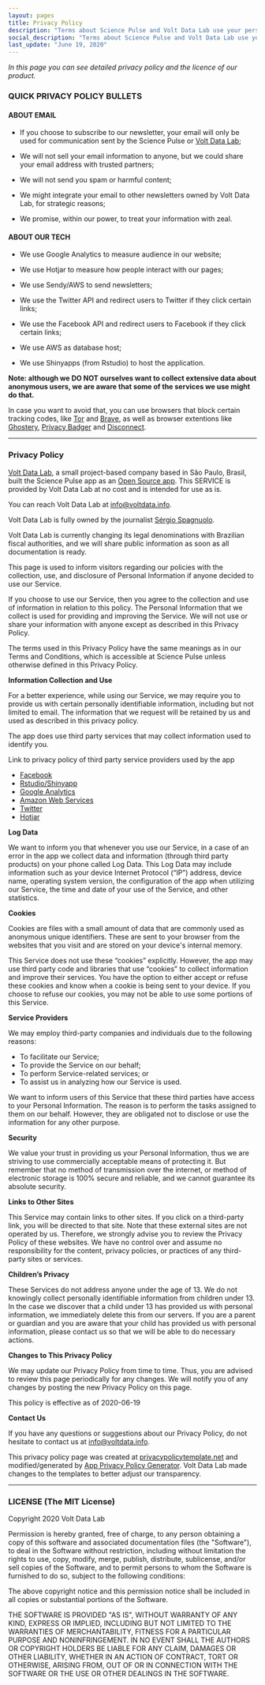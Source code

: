 ```yaml
---
layout: pages
title: Privacy Policy
description: "Terms about Science Pulse and Volt Data Lab use your personal information."
social_description: "Terms about Science Pulse and Volt Data Lab use your personal information."
last_update: "June 19, 2020"
---
```


_In this page you can see detailed privacy policy and the licence of our product._

### QUICK PRIVACY POLICY BULLETS

#### ABOUT EMAIL  

- If you choose to subscribe to our newsletter, your email will only be used for communication sent by the Science Pulse or [Volt Data Lab](www.voltdata.info);

- We will not sell your email information to anyone, but we could share your email address with trusted partners;

- We will not send you spam or harmful content;

- We might integrate your email to other newsletters owned by Volt Data Lab, for strategic reasons;

- We promise, within our power, to treat your information with zeal.

#### ABOUT OUR TECH

- We use Google Analytics to measure audience in our website;

- We use Hotjar to measure how people interact with our pages;

- We use Sendy/AWS to send newsletters;

- We use the Twitter API and redirect users to Twitter if they click certain links;

- We use the Facebook API and redirect users to Facebook if they click certain links;

- We use AWS as database host;

- We use Shinyapps (from Rstudio) to host the application.

**Note: although we DO NOT ourselves want to collect extensive data about anonymous users, we are aware that some of the services we use might do that.**

In case you want to avoid that, you can use browsers that block certain tracking codes, like [Tor](https://www.torproject.org/download/) and [Brave](https://brave.com/), as well as browser extentions like [Ghostery](https://chrome.google.com/webstore/detail/ghostery-%E2%80%93-privacy-ad-blo/mlomiejdfkolichcflejclcbmpeaniij), [Privacy Badger](https://chrome.google.com/webstore/detail/privacy-badger/pkehgijcmpdhfbdbbnkijodmdjhbjlgp?hl=en) and [Disconnect](https://chrome.google.com/webstore/detail/disconnect/jeoacafpbcihiomhlakheieifhpjdfeo?hl=en).

<hr>

### Privacy Policy

[Volt Data Lab](www.voltdata.info), a small project-based company based in São Paulo, Brasil, built the Science Pulse app as an [Open Source app](https://github.com/voltdatalab/science_monitor-public). This SERVICE is provided by Volt Data Lab at no cost and is intended for use as is.

You can reach Volt Data Lab at [info@voltdata.info](mailto:info@voltdata.info).

Volt Data Lab is fully owned by the journalist [Sérgio Spagnuolo](https://www.linkedin.com/in/sergiospagnuolo/).

Volt Data Lab is currently changing its legal denominations with Brazilian fiscal authorities, and we will share public information as soon as all documentation is ready.

This page is used to inform visitors regarding our policies with the collection, use, and disclosure of Personal Information if anyone decided to use our Service.

If you choose to use our Service, then you agree to the collection and use of information in relation to this policy. The Personal Information that we collect is used for providing and improving the Service. We will not use or share your information with anyone except as described in this Privacy Policy.

The terms used in this Privacy Policy have the same meanings as in our Terms and Conditions, which is accessible at Science Pulse unless otherwise defined in this Privacy Policy.

**Information Collection and Use**

For a better experience, while using our Service, we may require you to provide us with certain personally identifiable information, including but not limited to email. The information that we request will be retained by us and used as described in this privacy policy.

The app does use third party services that may collect information used to identify you.

Link to privacy policy of third party service providers used by the app

*   [Facebook](https://www.facebook.com/about/privacy/update/printable)
*   [Rstudio/Shinyapp](https://rstudio.com/about/privacy-policy/)
*   [Google Analytics](https://policies.google.com/privacy?hl=en-US)
*   [Amazon Web Services](https://aws.amazon.com/pinpoint/data-privacy-compliance-faq/)
*   [Twitter](https://twitter.com/en/privacy)
*   [Hotjar](https://www.hotjar.com/legal/policies/privacy/)

**Log Data**

We want to inform you that whenever you use our Service, in a case of an error in the app we collect data and information (through third party products) on your phone called Log Data. This Log Data may include information such as your device Internet Protocol (“IP”) address, device name, operating system version, the configuration of the app when utilizing our Service, the time and date of your use of the Service, and other statistics.

**Cookies**

Cookies are files with a small amount of data that are commonly used as anonymous unique identifiers. These are sent to your browser from the websites that you visit and are stored on your device's internal memory.

This Service does not use these “cookies” explicitly. However, the app may use third party code and libraries that use “cookies” to collect information and improve their services. You have the option to either accept or refuse these cookies and know when a cookie is being sent to your device. If you choose to refuse our cookies, you may not be able to use some portions of this Service.

**Service Providers**

We may employ third-party companies and individuals due to the following reasons:

*   To facilitate our Service;
*   To provide the Service on our behalf;
*   To perform Service-related services; or
*   To assist us in analyzing how our Service is used.

We want to inform users of this Service that these third parties have access to your Personal Information. The reason is to perform the tasks assigned to them on our behalf. However, they are obligated not to disclose or use the information for any other purpose.

**Security**

We value your trust in providing us your Personal Information, thus we are striving to use commercially acceptable means of protecting it. But remember that no method of transmission over the internet, or method of electronic storage is 100% secure and reliable, and we cannot guarantee its absolute security.

**Links to Other Sites**

This Service may contain links to other sites. If you click on a third-party link, you will be directed to that site. Note that these external sites are not operated by us. Therefore, we strongly advise you to review the Privacy Policy of these websites. We have no control over and assume no responsibility for the content, privacy policies, or practices of any third-party sites or services.

**Children’s Privacy**

These Services do not address anyone under the age of 13. We do not knowingly collect personally identifiable information from children under 13\. In the case we discover that a child under 13 has provided us with personal information, we immediately delete this from our servers. If you are a parent or guardian and you are aware that your child has provided us with personal information, please contact us so that we will be able to do necessary actions.

**Changes to This Privacy Policy**

We may update our Privacy Policy from time to time. Thus, you are advised to review this page periodically for any changes. We will notify you of any changes by posting the new Privacy Policy on this page.

This policy is effective as of 2020-06-19

**Contact Us**

If you have any questions or suggestions about our Privacy Policy, do not hesitate to contact us at [info@voltdata.info](mailto:info@voltdata.info).

This privacy policy page was created at [privacypolicytemplate.net](https://privacypolicytemplate.net) and modified/generated by [App Privacy Policy Generator](https://app-privacy-policy-generator.firebaseapp.com/). Volt Data Lab made changes to the templates to better adjust our transparency.

<hr>

### LICENSE (The MIT License)

Copyright 2020 Volt Data Lab

Permission is hereby granted, free of charge, to any person obtaining a copy of this software and associated documentation files (the "Software"), to deal in the Software without restriction, including without limitation the rights to use, copy, modify, merge, publish, distribute, sublicense, and/or sell copies of the Software, and to permit persons to whom the Software is furnished to do so, subject to the following conditions:

The above copyright notice and this permission notice shall be included in all copies or substantial portions of the Software.

THE SOFTWARE IS PROVIDED "AS IS", WITHOUT WARRANTY OF ANY KIND, EXPRESS OR IMPLIED, INCLUDING BUT NOT LIMITED TO THE WARRANTIES OF MERCHANTABILITY, FITNESS FOR A PARTICULAR PURPOSE AND NONINFRINGEMENT. IN NO EVENT SHALL THE AUTHORS OR COPYRIGHT HOLDERS BE LIABLE FOR ANY CLAIM, DAMAGES OR OTHER LIABILITY, WHETHER IN AN ACTION OF CONTRACT, TORT OR OTHERWISE, ARISING FROM, OUT OF OR IN CONNECTION WITH THE SOFTWARE OR THE USE OR OTHER DEALINGS IN THE SOFTWARE.
